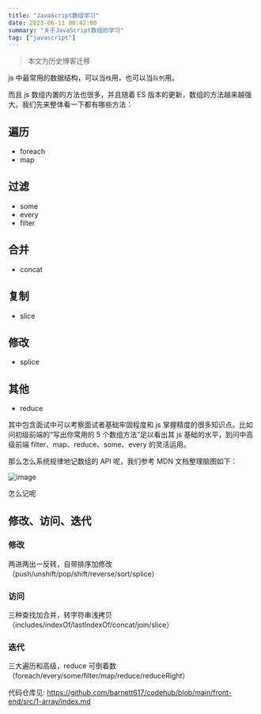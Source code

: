 ```yaml
---
title: "JavaScript数组学习"
date: 2023-06-11 00:42:00
summary: "关于JavaScript数组的学习"
tag: ["javascript"]
---
```


> 本文为历史博客迁移

js 中最常用的数据结构，可以当`栈`用，也可以当`队列`用。

而且 js 数组内置的方法也很多，并且随着 ES 版本的更新，数组的方法越来越强大。我们先来整体看一下都有哪些方法：

## 遍历

- foreach
- map

## 过滤

- some
- every
- filter

## 合并

- concat

## 复制

- slice

## 修改

- splice

## 其他

- reduce

其中包含面试中可以考察面试者基础牢固程度和 js 掌握精度的很多知识点。比如问初级前端的“写出你常用的 5 个数组方法”足以看出其 js 基础的水平，到问中高级前端 filter、map、reduce、some、every 的灵活运用。

那么怎么系统规律地记数组的 API 呢，我们参考 MDN 文档整理脑图如下：

![image](https://user-images.githubusercontent.com/23159565/79732871-dc863400-8326-11ea-8fa7-65802a432af6.png)

怎么记呢

## 修改、访问、迭代

### 修改

两进两出一反转，自带排序加修改（push/unshift/pop/shift/reverse/sort/splice）

### 访问

三种查找加合并，转字符串浅拷贝（includes/indexOf/lastIndexOf/concat/join/slice）

### 迭代

三大遍历和高级，reduce 可倒着数（foreach/every/some/filter/map/reduce/reduceRight）

代码仓库见: https://github.com/barnett617/codehub/blob/main/front-end/src/1-array/index.md
